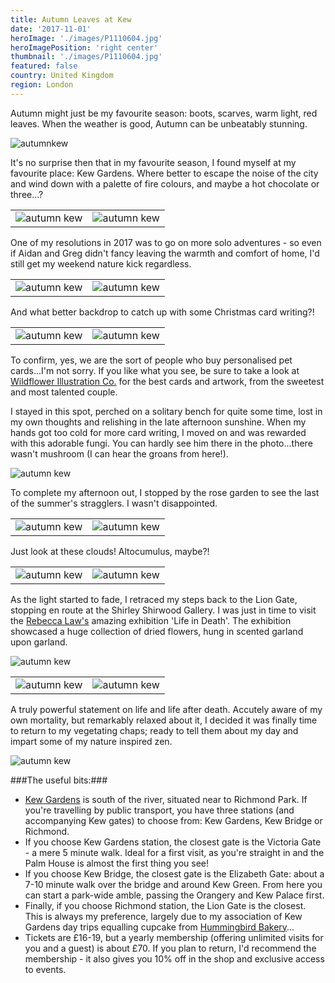 ```yaml
---
title: Autumn Leaves at Kew
date: '2017-11-01'
heroImage: './images/P1110604.jpg'
heroImagePosition: 'right center'
thumbnail: './images/P1110604.jpg'
featured: false
country: United Kingdom
region: London
---
```


Autumn might just be my favourite season: boots, scarves, warm light, red leaves. When the weather is good, Autumn can be unbeatably stunning.

![autumnkew](./images/P1110491.jpg)

It's no surprise then that in my favourite season, I found myself at my favourite place: Kew Gardens. Where better to escape the noise of the city and wind down with a palette of fire colours, and maybe a hot chocolate or three...?

|                                      |                                      |
| ------------------------------------ | ------------------------------------ |
| ![autumn kew](./images/P1110559.jpg) | ![autumn kew](./images/P1110498.jpg) |

One of my resolutions in 2017 was to go on more solo adventures - so even if Aidan and Greg didn't fancy leaving the warmth and comfort of home, I'd still get my weekend nature kick regardless.

|                                      |                                      |
| ------------------------------------ | ------------------------------------ |
| ![autumn kew](./images/P1110511.jpg) | ![autumn kew](./images/P1110515.jpg) |

And what better backdrop to catch up with some Christmas card writing?!

|                                      |                                      |
| ------------------------------------ | ------------------------------------ |
| ![autumn kew](./images/P1110577.jpg) | ![autumn kew](./images/P1110571.jpg) |

To confirm, yes, we are the sort of people who buy personalised pet cards...I'm not sorry. If you like what you see, be sure to take a look at [Wildflower Illustration Co.](https://www.wildflowerillustrationco.com/) for the best cards and artwork, from the sweetest and most talented couple.

I stayed in this spot, perched on a solitary bench for quite some time, lost in my own thoughts and relishing in the late afternoon sunshine. When my hands got too cold for more card writing, I moved on and was rewarded with this adorable fungi. You can hardly see him there in the photo...there wasn't mushroom (I can hear the groans from here!).

![autumn kew](./images/P1110552.jpg)

To complete my afternoon out, I stopped by the rose garden to see the last of the summer's stragglers. I wasn't disappointed.

|                                      |                                      |
| ------------------------------------ | ------------------------------------ |
| ![autumn kew](./images/P1110583.jpg) | ![autumn kew](./images/P1110595.jpg) |

Just look at these clouds! Altocumulus, maybe?!

|                                      |                                      |
| ------------------------------------ | ------------------------------------ |
| ![autumn kew](./images/P1110596.jpg) | ![autumn kew](./images/P1110591.jpg) |

As the light started to fade, I retraced my steps back to the Lion Gate, stopping en route at the Shirley Shirwood Gallery. I was just in time to visit the [Rebecca Law's](https://www.rebeccalouiselaw.com/) amazing exhibition 'Life in Death'. The exhibition showcased a huge collection of dried flowers, hung in scented garland upon garland.

![autumn kew](./images/P1110635.jpg)

|                                      |                                      |
| ------------------------------------ | ------------------------------------ |
| ![autumn kew](./images/P1110617.jpg) | ![autumn kew](./images/P1110624.jpg) |

A truly powerful statement on life and life after death. Accutely aware of my own mortality, but remarkably relaxed about it, I decided it was finally time to return to my vegetating chaps; ready to tell them about my day and impart some of my nature inspired zen.

![autumn kew](./images/P1110613.jpg)

###The useful bits:###

- [Kew Gardens](https://www.kew.org/kew-gardens/plan-your-visit-to-kew-gardens/getting-here) is south of the river, situated near to Richmond Park. If you're travelling by public transport, you have three stations (and accompanying Kew gates) to choose from: Kew Gardens, Kew Bridge or Richmond.
- If you choose Kew Gardens station, the closest gate is the Victoria Gate - a mere 5 minute walk. Ideal for a first visit, as you're straight in and the Palm House is almost the first thing you see!
- If you choose Kew Bridge, the closest gate is the Elizabeth Gate: about a 7-10 minute walk over the bridge and around Kew Green. From here you can start a park-wide amble, passing the Orangery and Kew Palace first.
- Finally, if you choose Richmond station, the Lion Gate is the closest. This is always my preference, largely due to my association of Kew Gardens day trips equalling cupcake from [Hummingbird Bakery](https://hummingbirdbakery.com/)...
- Tickets are £16-19, but a yearly membership (offering unlimited visits for you and a guest) is about £70. If you plan to return, I'd recommend the membership - it also gives you 10% off in the shop and exclusive access to events.
